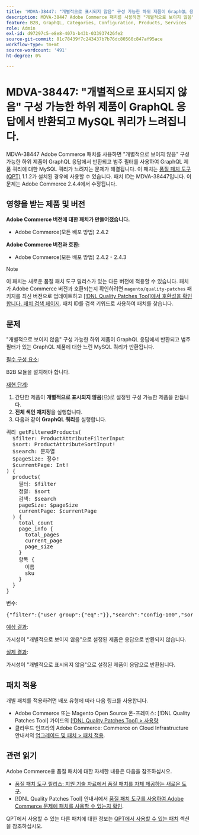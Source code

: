 ```yaml
---
title: 'MDVA-38447: "개별적으로 표시되지 않음" 구성 가능한 하위 제품이 GraphQL 응답에서 반환되고 MySQL 쿼리가 느려집니다.'
description: MDVA-38447 Adobe Commerce 패치를 사용하면 "개별적으로 보이지 않음" 구성 가능한 하위 제품이 GraphQL 응답에서 반환되고 범주 필터를 사용하여 GraphQL 제품 쿼리에 대한 MySQL 쿼리가 느려지는 문제가 해결됩니다. 이 패치는 [Quality Patches Tool (QPT)](https://experienceleague.adobe.com/ko/docs/commerce-knowledge-base/kb/announcements/commerce-announcements/magento-quality-patches-released-new-tool-to-self-serve-quality-patches) 1.1.2가 설치된 경우 사용할 수 있습니다. 패치 ID는 MDVA-38447입니다. 이 문제는 Adobe Commerce 2.4.4에서 수정됩니다.
feature: B2B, GraphQL, Categories, Configuration, Products, Services
role: Admin
exl-id: d97297c5-e8e8-407b-b43b-033937426fe2
source-git-commit: 81c78439f7c243437b7b76dc80560c847af95ace
workflow-type: tm+mt
source-wordcount: '491'
ht-degree: 0%

---
```


# MDVA-38447: &quot;개별적으로 표시되지 않음&quot; 구성 가능한 하위 제품이 GraphQL 응답에서 반환되고 MySQL 쿼리가 느려집니다.

MDVA-38447 Adobe Commerce 패치를 사용하면 &quot;개별적으로 보이지 않음&quot; 구성 가능한 하위 제품이 GraphQL 응답에서 반환되고 범주 필터를 사용하여 GraphQL 제품 쿼리에 대한 MySQL 쿼리가 느려지는 문제가 해결됩니다. 이 패치는 [품질 패치 도구(QPT)](https://experienceleague.adobe.com/ko/docs/commerce-knowledge-base/kb/announcements/commerce-announcements/magento-quality-patches-released-new-tool-to-self-serve-quality-patches) 1.1.2가 설치된 경우에 사용할 수 있습니다. 패치 ID는 MDVA-38447입니다. 이 문제는 Adobe Commerce 2.4.4에서 수정됩니다.

## 영향을 받는 제품 및 버전

**Adobe Commerce 버전에 대한 패치가 만들어졌습니다.**

* Adobe Commerce(모든 배포 방법) 2.4.2

**Adobe Commerce 버전과 호환:**

* Adobe Commerce(모든 배포 방법) 2.4.2 - 2.4.3

>[!NOTE]
>
>이 패치는 새로운 품질 패치 도구 릴리스가 있는 다른 버전에 적용할 수 있습니다. 패치가 Adobe Commerce 버전과 호환되는지 확인하려면 `magento/quality-patches` 패키지를 최신 버전으로 업데이트하고 [[!DNL Quality Patches Tool]에서 호환성을 확인합니다. 패치 검색 페이지](https://experienceleague.adobe.com/ko/docs/commerce-knowledge-base/kb/announcements/commerce-announcements/magento-quality-patches-released-new-tool-to-self-serve-quality-patches). 패치 ID를 검색 키워드로 사용하여 패치를 찾습니다.

## 문제

&quot;개별적으로 보이지 않음&quot; 구성 가능한 하위 제품이 GraphQL 응답에서 반환되고 범주 필터가 있는 GraphQL 제품에 대한 느린 MySQL 쿼리가 반환됩니다.

<u>필수 구성 요소</u>:

B2B 모듈을 설치해야 합니다.

<u>재현 단계</u>:

1. 간단한 제품이 **개별적으로 표시되지 않음**(으)로 설정된 구성 가능한 제품을 만듭니다.
1. **전체 색인 재지정**&#x200B;을 실행합니다.
1. 다음과 같이 **GraphQL 쿼리**&#x200B;를 실행합니다.

<pre>쿼리 getFilteredProducts(
  $filter: ProductAttributeFilterInput
  $sort: ProductAttributeSortInput!
  $search: 문자열
  $pageSize: 정수!
  $currentPage: Int!
) &lbrace;
  products(
    필터: $filter
    정렬: $sort
    검색: $search
    pageSize: $pageSize
    currentPage: $currentPage
  ) &lbrace;
    total_count
    page_info &lbrace;
      total_pages
      current_page
      page_size
    &rbrace;
    항목 &lbrace;
      이름
      sku
    &rbrace;
  &rbrace;
&rbrace;</pre>

변수:

<pre>{"filter":{"user_group":{"eq":"}},"search":"config-100","sort":{},"pageSize":200,"currentPage":1}
</pre>

<u>예상 결과</u>:

가시성이 &quot;개별적으로 보이지 않음&quot;으로 설정된 제품은 응답으로 반환되지 않습니다.

<u>실제 결과</u>:

가시성이 &quot;개별적으로 표시되지 않음&quot;으로 설정된 제품이 응답으로 반환됩니다.

## 패치 적용

개별 패치를 적용하려면 배포 유형에 따라 다음 링크를 사용합니다.

* Adobe Commerce 또는 Magento Open Source 온-프레미스: [!DNL Quality Patches Tool] 가이드의 [[!DNL Quality Patches Tool] > 사용량](/help/tools/quality-patches-tool/usage.md)
* 클라우드 인프라의 Adobe Commerce: Commerce on Cloud Infrastructure 안내서의 [업그레이드 및 패치 > 패치 적용](https://experienceleague.adobe.com/docs/commerce-cloud-service/user-guide/develop/upgrade/apply-patches.html?lang=ko).

## 관련 읽기

Adobe Commerce용 품질 패치에 대한 자세한 내용은 다음을 참조하십시오.

* [품질 패치 도구 릴리스: 지원 기술 자료에서 품질 패치를 자체 제공하는 새로운 도구](https://experienceleague.adobe.com/ko/docs/commerce-knowledge-base/kb/announcements/commerce-announcements/magento-quality-patches-released-new-tool-to-self-serve-quality-patches).
* [!DNL Quality Patches Tool] 안내서에서 [품질 패치 도구를 사용하여 Adobe Commerce 문제에 패치를 사용할 수 있는지 확인](/help/tools/quality-patches-tool/patches-available-in-qpt/check-patch-for-magento-issue-with-magento-quality-patches.md).

QPT에서 사용할 수 있는 다른 패치에 대한 정보는 [QPT에서 사용할 수 있는 패치](https://experienceleague.adobe.com/tools/commerce-quality-patches/index.html?lang=ko) 섹션을 참조하십시오.
